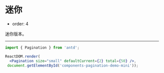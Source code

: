 # 迷你

- order: 4

迷你版本。

---

````jsx
import { Pagination } from 'antd';

ReactDOM.render(
  <Pagination size="small" defaultCurrent={2} total={50} />,
 document.getElementById('components-pagination-demo-mini'));
````
